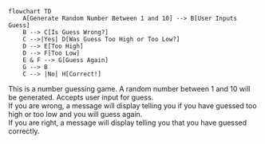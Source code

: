 ```mermaid
flowchart TD
    A[Generate Random Number Between 1 and 10] --> B[User Inputs Guess]
    B --> C[Is Guess Wrong?]
    C -->|Yes| D[Was Guess Too High or Too Low?]
    D --> E[Too High]
    D --> F[Too Low]
    E & F --> G[Guess Again]
    G --> B
    C --> |No| H[Correct!]
```
This is a number guessing game. A random number between 1 and 10 will be generated. Accepts user input for guess.  
If you are wrong, a message will display telling you if you have guessed too high or too low and you will guess again.  
If you are right, a message will display telling you that you have guessed correctly.